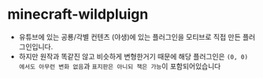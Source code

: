 # minecraft-wildpluign
* 유튜브에 있는 공룡/각별 컨텐츠 (야생)에 있는 플러그인을 모티브로 직접 만든 플러그인입니다.
* 하지만 원작과 똑같진 않고 비슷하게 변형한거기 때문에 해당 플러그인은 `(0, 0) 에서도 아무런 변화 없음`과 `표지판은 아니되 책은 가능`이 포함되어있습니다
